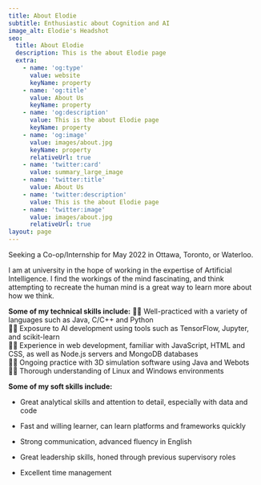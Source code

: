 ```yaml
---
title: About Elodie
subtitle: Enthusiastic about Cognition and AI
image_alt: Elodie's Headshot
seo:
  title: About Elodie
  description: This is the about Elodie page
  extra:
    - name: 'og:type'
      value: website
      keyName: property
    - name: 'og:title'
      value: About Us
      keyName: property
    - name: 'og:description'
      value: This is the about Elodie page
      keyName: property
    - name: 'og:image'
      value: images/about.jpg
      keyName: property
      relativeUrl: true
    - name: 'twitter:card'
      value: summary_large_image
    - name: 'twitter:title'
      value: About Us
    - name: 'twitter:description'
      value: This is the about Elodie page
    - name: 'twitter:image'
      value: images/about.jpg
      relativeUrl: true
layout: page
---
```

Seeking a Co-op/Internship for May 2022 in Ottawa, Toronto, or Waterloo.

I am at university in the hope of working in the expertise of Artificial Intelligence. I find the workings of the mind fascinating, and think attempting to recreate the human mind is a great way to learn more about how we think.

**Some of my technical skills include:**
    👩‍💻 Well-practiced with a variety of languages such as Java, C/C++ and Python  
    👩‍💻 Exposure to AI development using tools such as TensorFlow, Jupyter, and scikit-learn  
    👩‍💻 Experience in web development, familiar with JavaScript, HTML and CSS, as well as Node.js servers and MongoDB databases  
    👩‍💻 Ongoing practice with 3D simulation software using Java and Webots  
    👩‍💻 Thorough understanding of Linux and Windows environments  

**Some of my soft skills include:**

*   Great analytical skills and attention to detail, especially with data and code

*   Fast and willing learner, can learn platforms and frameworks quickly

*   Strong communication, advanced fluency in English

*   Great leadership skills, honed through previous supervisory roles

*   Excellent time management
